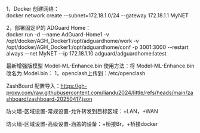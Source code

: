 1，Docker 创建网络：  
docker network create --subnet=172.18.1.0/24 --gateway 172.18.1.1 MyNET

2，部署固定IP的 ADGuard Home：  
docker run -d --name AdGuard-Home1 -v /opt/docker/AGH_Docker1:/opt/adguardhome/work -v /opt/docker/AGH_Docker1:/opt/adguardhome/conf -p 3001:3000 --restart always --net MyNET --ip 172.18.1.10 adguard/adguardhome:latest

最新增强版模型 Model-ML-Enhance.bin 使用方法：将 Model-ML-Enhance.bin 改名为 Model.bin：
1，openclash上传到：/etc/openclash

ZashBoard 配置导入：https://gh-proxy.com/raw.githubusercontent.com/liandu2024/little/refs/heads/main/zashboard/zashboard-20250417.json

防火墙-区域设置-常规设置-允许转发到目标区域：+LAN，+WAN

防火墙-区域设置-高级设置-涵盖的设备：+桥接Br，+桥接docker
